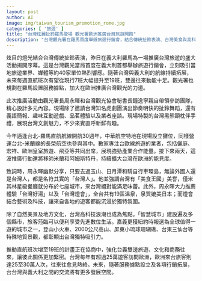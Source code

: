 ```yaml
---
layout: post
author: AI
image: img/taiwan_tourism_promotion_rome.jpg
categories: [ '旅遊' ]
title: "台灣炫麗扯鈴羅馬登場 觀光署歐洲推廣台灣旅遊開跑"
description: "台灣觀光署在羅馬首度舉辦旅遊行銷會，結合傳統扯鈴表演、台灣美食與高科技亮點，吸引當地旅遊產業與媒體響應。現場氣氛熱烈，並宣布台義直航有望增至每週19班，未來將於羅馬設置服務據點，持續拓展台灣在歐洲的觀光影響力。"
---
```

炫目的燈光結合台灣傳統扯鈴表演，昨日在義大利羅馬為一場推廣台灣旅遊的盛大活動揭開序幕。這是台灣觀光當局首度在義大利首都舉辦旅遊行銷會，立刻吸引當地旅遊業界、媒體等約40家單位熱烈響應。隨著台灣與義大利的航線持續拓展，未來每週直航班次有望從現行7班大幅提升至19班，雙邊往來動能十足。觀光署也規劃在羅馬設置服務據點，加大在歐洲推廣台灣觀光的力道。

此次推廣活動由觀光署長周永暉和台灣觀光協會秘書長鐘逸寧親自帶領參訪團隊，精心設計多元內容。現場除了邀請台灣知名虎劇團演出節奏明快的扯鈴舞蹈，還有義語簡報、趣味互動遊戲、品茗體驗以及業者座談。現場特製的台灣黑熊頸枕伴手禮，展現台灣文創魅力，不少來賓直呼新鮮有趣。

今年適逢台北-羅馬直航航線開航30週年，中華航空特地在現場設立攤位，同樣營運台北-米蘭線的長榮航空也參與其中。數家專注台歐線旅遊的業者，包括儷庭、宏祥、歐洲皇室旅遊、飛亞等共同出席，展現強勁產業合作能量。接下來兩天，這波推廣行動還將移師米蘭和阿姆斯特丹，持續擴大台灣在歐洲的能見度。

致詞時，周永暉幽默分享，只要去過玉山、日月潭和騎自行車環島，無論外國人還是台灣人，都是名符其實的「台灣人」。他並強調台灣有「美食王國」美譽，僅米其林星級餐廳就分布於七座城市，來台灣絕對能滿足味蕾。此外，周永暉大力推薦體驗「台灣好湯」以及「台灣燈會」，全台共有19區溫泉，泉質媲美日本；而燈會結合藝術及科技，讓來自各地的遊客都能沉浸於獨特氛圍。

除了自然美景及地方文化，台灣高科技浪潮也成為焦點。「智慧城市」建設遍及多個縣市，旅客蒞臨可以便利享受先進數位生活。嘉義更獲紐約時報選為全球值得一遊的城市之一，登山小火車、2000公尺高山、屏東小琉球珊瑚礁、台東三仙台等特殊地質景觀，都彰顯出台灣獨特吸引力。

推動直航班次增至19班的計畫正在協商中，強化台義雙邊旅遊、文化和商務往來，讓彼此關係更加緊密。台灣每年有超過25萬遊客訪問歐洲，歐洲來台旅客則達25至30萬人次，往來往愈見熱絡。未來，隨著服務據點設立及各項行銷拓展，台台灣與義大利之間的交流將有更多發展空間。